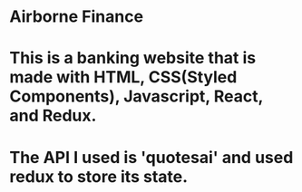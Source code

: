 # Airborne Finance

# This is a banking website that is made with HTML, CSS(Styled Components), Javascript, React, and Redux.
# The API I used is 'quotesai' and used redux to store its state.

